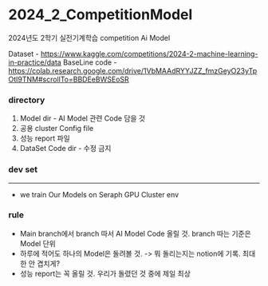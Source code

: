 # 2024_2_CompetitionModel
2024년도 2학기 실전기계학습 competition Ai Model 

Dataset -  https://www.kaggle.com/competitions/2024-2-machine-learning-in-practice/data
BaseLine code - https://colab.research.google.com/drive/1VbMAAdRYYJZZ_fmzGeyO23yTpOtI9TNM#scrollTo=BBDEeBWSEoSR

### directory
1. Model dir - AI Model 관련 Code 담을 것
2. 공용 cluster Config file
3. 성능 report 파일
4. DataSet Code dir - 수정 금지 

### dev set
---
- we train Our Models on Seraph GPU Cluster env



### rule
- Main branch에서 branch 따서 AI Model Code 올릴 것. branch 따는 기준은 Model 단위
- 하루에 적어도 하나의 Model은 돌려볼 것. -> 뭐 돌리는지는 notion에 기록. 최대한 안 겹치게?
- 성능 report는 꼭 올릴 것. 우리가 돌렸던 것 중에 제일 최상
